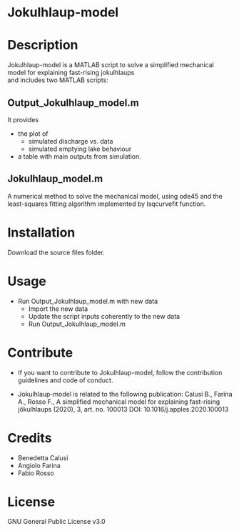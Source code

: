 # Jokulhlaup-model

Description
===========
Jokulhlaup-model is a MATLAB script to solve a simplified mechanical model for explaining fast-rising jokulhlaups  
and includes two MATLAB scripts: 

Output_Jokulhlaup_model.m
---------
It provides 
- the plot of
   * simulated discharge vs. data 
   * simulated emptying lake behaviour
- a table with main outputs from simulation. 

Jokulhlaup_model.m
---------
A numerical method to solve the mechanical model, using ode45 and the least-squares
fitting algorithm implemented by lsqcurvefit function.

Installation
============
Download the source files folder.

Usage
=====
- Run Output_Jokulhlaup_model.m with new data 
    * Import the new data  
    * Update the script inputs coherently to the new data 
    * Run 
        Output_Jokulhlaup_model.m 

Contribute
==========
- If you want to contribute to Jokulhlaup-model, follow the contribution guidelines and code of conduct. 

 - Jokulhlaup-model is related to the following publication:
   Calusi B., Farina A., Rosso F., A simplified mechanical model for explaining fast-rising jökulhlaups (2020), 3,
   art. no. 100013 DOI: 10.1016/j.apples.2020.100013

Credits
=======
- Benedetta Calusi
- Angiolo Farina
- Fabio Rosso

License
=======
GNU General Public License v3.0
